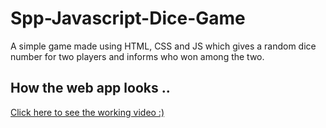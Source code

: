 # Spp-Javascript-Dice-Game
A simple game made using HTML, CSS and JS which gives a random dice number for two players and informs who won among the two.

## How the web app looks ..
[Click here to see the working video :)](https://github.com/drdataSpp/Spp-Javascript-Dice-Game/blob/master/Spp-Dice-Game.mp4)
